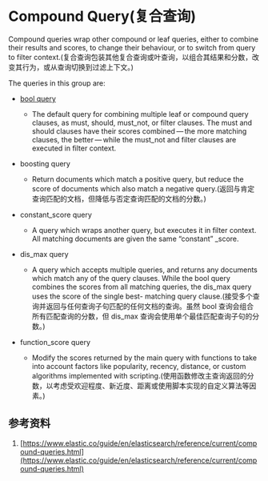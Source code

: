 # Compound Query(复合查询)
Compound queries wrap other compound or leaf queries, either to combine their results and scores, to change their behaviour, or to switch from query to filter context.(复合查询包装其他复合查询或叶查询，以组合其结果和分数，改变其行为，或从查询切换到过滤上下文。)

The queries in this group are:
+ [bool query](./001.Boolean%20Query.md)
  - The default query for combining multiple leaf or compound query clauses, as must, should, must_not, or filter clauses. The must and should clauses have their scores combined — the more matching clauses, the better — while the must_not and filter clauses are executed in filter context.

+ boosting query
  - Return documents which match a positive query, but reduce the score of documents which also match a negative query.(返回与肯定查询匹配的文档，但降低与否定查询匹配的文档的分数。)

+ constant_score query
  - A query which wraps another query, but executes it in filter context. All matching documents are given the same “constant” _score.

+ dis_max query
  - A query which accepts multiple queries, and returns any documents which match any of the query clauses. While the bool query combines the scores from all matching queries, the dis_max query uses the score of the single best- matching query clause.(接受多个查询并返回与任何查询子句匹配的任何文档的查询。虽然 bool 查询会组合所有匹配查询的分数，但 dis_max 查询会使用单个最佳匹配查询子句的分数。)

+ function_score query
  - Modify the scores returned by the main query with functions to take into account factors like popularity, recency, distance, or custom algorithms implemented with scripting.(使用函数修改主查询返回的分数，以考虑受欢迎程度、新近度、距离或使用脚本实现的自定义算法等因素。)


## 参考资料
1. [https://www.elastic.co/guide/en/elasticsearch/reference/current/compound-queries.html](https://www.elastic.co/guide/en/elasticsearch/reference/current/compound-queries.html)